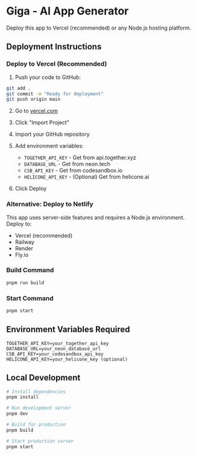 # Giga - AI App Generator

Deploy this app to Vercel (recommended) or any Node.js hosting platform.

## Deployment Instructions

### Deploy to Vercel (Recommended)

1. Push your code to GitHub:
```bash
git add .
git commit -m "Ready for deployment"
git push origin main
```

2. Go to [vercel.com](https://vercel.com)
3. Click "Import Project"
4. Import your GitHub repository
5. Add environment variables:
   - `TOGETHER_API_KEY` - Get from api.together.xyz
   - `DATABASE_URL` - Get from neon.tech
   - `CSB_API_KEY` - Get from codesandbox.io
   - `HELICONE_API_KEY` - (Optional) Get from helicone.ai

6. Click Deploy

### Alternative: Deploy to Netlify

This app uses server-side features and requires a Node.js environment. Deploy to:
- Vercel (recommended)
- Railway
- Render
- Fly.io

### Build Command
```bash
pnpm run build
```

### Start Command
```bash
pnpm start
```

## Environment Variables Required

```env
TOGETHER_API_KEY=your_together_api_key
DATABASE_URL=your_neon_database_url
CSB_API_KEY=your_codesandbox_api_key
HELICONE_API_KEY=your_helicone_key (optional)
```

## Local Development

```bash
# Install dependencies
pnpm install

# Run development server
pnpm dev

# Build for production
pnpm build

# Start production server
pnpm start
```
